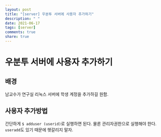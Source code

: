 ```yaml
---
layout: post
title: "[server] 우분투 서버에 사용자 추가하기"
description: " "
date: 2021-06-17
tags: [server]
comments: true
share: true
---
```


# 우분투 서버에 사용자 추가하기

## 배경

남교수가 연구실 리눅스 서버에 학생 계정을 추가하길 원함.

## 사용자 추가방법

간단하게 `$ adduser (userid)`로 실행하면 된다. 물론 관리자권한으로 실행해야 한다.
`useradd`도 있기 때문에 헷갈리지 말자.
